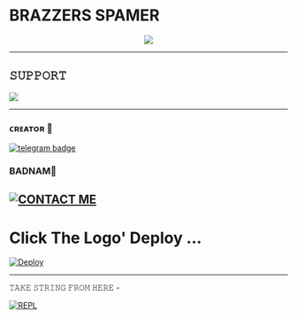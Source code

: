 # BRAZZERS SPAMER

<p align="center">
  <img src="https://telegra.ph/file/83d821ad8fdf4d7cc120c.jpg">
</p>

-------------------------------------------------

## 𝚂𝚄𝙿𝙿𝙾𝚁𝚃 
                          
<a href="https://t.me/BADNAM_BOTZ"><img src="https://img.shields.io/badge/Join-BRAZZERS_SUPPORT%20GROUP-red.svg?logo=Telegram"></a>

-------------------------------------------------
### ᴄʀᴇᴀᴛᴏʀ 🎌

[![telegram badge](https://img.shields.io/badge/PRINCE-30302f?style=for-the-badge&logo=telegram)](https://t.me/rockstar_prince_op)

### BADNAM🎌

[![CONTACT ME](https://img.shields.io/badge/Telegram-Contact%20Me-informational)](https://t.me/Its_Brutal_xD)
-------------------------------------------------

# Click The Logo' Deploy ...

[![Deploy](https://telegra.ph/file/9f1afa7161f562546f062.jpg)](https://heroku.com/deploy?template=https://github.com/Brutal-xd/Brazzers.com)

------------------------------------------------

𝚃𝙰𝙺𝙴 𝚂𝚃𝚁𝙸𝙽𝙶 𝙵𝚁𝙾𝙼 𝙷𝙴𝚁𝙴 - 

[![REPL](https://repl.it/badge/github/spandey112/SensibleUserbot)](https://replit.com/@ItsBadnam/Brazzers)


